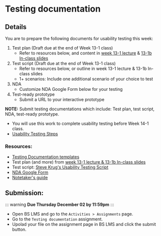 # Testing documentation 

## Details

You are to prepare the following documents for usability testing this week:

1. Test plan (Draft due at the end of Week 13-1 class)
    - Refer to resources below, and content in [week 13-1 lecture](https://drive.google.com/file/d/1xHv0M_It_ZquPKxBJE6dlbEyaKhV_-80/view?usp=sharing) & [13-1b In-class slides](https://drive.google.com/file/d/10gR1vUIr5dxdc2B3PRAks_DIlO4Wky2H/view?usp=sharing)
2. Test script (Draft due at the end of Week 13-1 class)
    - Refer to resources below, or outline in week 13-1 lecture & 13-1b In-class slides
    - 1+ scenarios: Include one additional scenario of your choice to test
3. NDA 
    - Customize NDA Google Form below for your testing 
4. Test-ready prototype
    - Submit a URL to your interactive prototype

**NOTE:** Submit testing documentations which include: Test plan, test script, NDA, test-ready prototype.
- You will use this work to complete usability testing before Week 14-1 class.
- [Usability Testing Steps](https://mad9034.github.io/F2020/modules/week13/UT-steps.html)


### Resources:

- [Testing Documentation templates](https://drive.google.com/drive/folders/1ptUqGDPzOlM0b6RmY-wLnAHXryZgBmS6?usp=sharing)
- Test plan (and more) from [week 13-1 lecture & 13-1b In-class slides](https://drive.google.com/drive/folders/1NIPEEpSmhYMkEWt5WsQyFekJgUcB-2-y)
- Test script: [Steve Krug's Usability Testing Script](https://sensible.com/download-files/)
- [NDA Google Form](https://docs.google.com/forms/d/1n3HuVnplNqcCEMLsrF-naGEJvVmObvvVk1axpEjkuew/edit?usp=sharing)
- [Notetaker's guide](https://drive.google.com/file/d/1hY5bYEwERtWA3r8SVR9uiusl6yTXbAbK/view?usp=sharing)


## Submission:

::: warning 
**Due Thursday December 02 by 11:59pm**
:::

- Open BS LMS and go to the `Activities > Assignments` page.
- Go to the `Testing documentation` assignment.
- Upolad your file on the assignment page in BS LMS and click the submit button. 